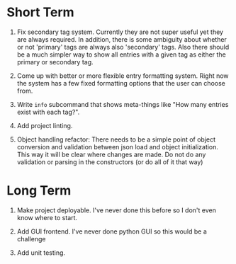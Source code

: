 # Short Term

1. Fix secondary tag system. Currently they are not super useful yet they are always required. In addition, there is some ambiguity about whether or not 'primary' tags are always also 'secondary' tags. Also there should be a much simpler way to show all entries with a given tag as either the primary or secondary tag.

2. Come up with better or more flexible entry formatting system. Right now the system has a few fixed formatting options that the user can choose from.

3. Write `info` subcommand that shows meta-things like "How many entries exist with each tag?".

4. Add project linting.

5. Object handling refactor: There needs to be a simple point of object conversion and validation between json load and object initialization. This way it will be clear where changes are made. Do not do any validation or parsing in the constructors (or do all of it that way)

# Long Term

1. Make project deployable. I've never done this before so I don't even know where to start.

2. Add GUI frontend. I've never done python GUI so this would be a challenge

3. Add unit testing.
